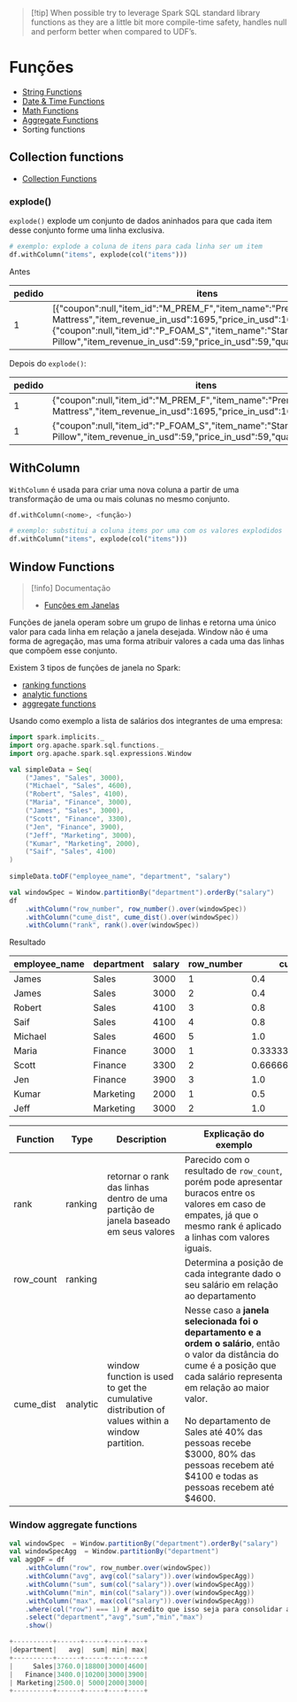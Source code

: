 
> [!tip] When possible try to leverage Spark SQL standard library functions as they are a little bit more compile-time safety, handles null and perform better when compared to UDF’s.

# Funções

- [String Functions](https://sparkbyexamples.com/spark/spark-sql-functions/#string)
- [Date & Time Functions](https://sparkbyexamples.com/spark/spark-sql-functions/#date-time)
- [Math Functions](https://sparkbyexamples.com/spark/spark-sql-functions/#math)
- [Aggregate Functions](https://sparkbyexamples.com/spark/spark-sql-functions/#aggregate)
- Sorting functions

## Collection functions
- [Collection Functions](https://sparkbyexamples.com/spark/spark-sql-functions/#collection)

### explode()

`explode()` explode um conjunto de dados aninhados para que cada item desse conjunto forme uma linha exclusiva.

```python
# exemplo: explode a coluna de itens para cada linha ser um item
df.withColumn("items", explode(col("items")))
```

Antes

| pedido | itens                                                                                                                                                                                                                                                                  |
| ------ | ---------------------------------------------------------------------------------------------------------------------------------------------------------------------------------------------------------------------------------------------------------------------- |
| 1      | [{"coupon":null,"item_id":"M_PREM_F","item_name":"Premium Full Mattress","item_revenue_in_usd":1695,"price_in_usd":1695,"quantity":1},{"coupon":null,"item_id":"P_FOAM_S","item_name":"Standard Foam Pillow","item_revenue_in_usd":59,"price_in_usd":59,"quantity":1}] |
Depois do `explode()`:

| pedido | itens                                                                                                                                |
| ------ | ------------------------------------------------------------------------------------------------------------------------------------ |
| 1      | {"coupon":null,"item_id":"M_PREM_F","item_name":"Premium Full Mattress","item_revenue_in_usd":1695,"price_in_usd":1695,"quantity":1} |
| 1      | {"coupon":null,"item_id":"P_FOAM_S","item_name":"Standard Foam Pillow","item_revenue_in_usd":59,"price_in_usd":59,"quantity":1}      |


## WithColumn

`WithColumn` é usada para criar uma nova coluna a partir de uma transformação de uma ou mais colunas no mesmo conjunto.

```python
df.withColumn(<nome>, <função>)

# exemplo: substitui a coluna items por uma com os valores explodidos
df.withColumn("items", explode(col("items")))
```

## Window Functions

> [!info] Documentação
> - [Funções em Janelas](https://sparkbyexamples.com/spark/spark-sql-functions/#window)

Funções de janela operam sobre um grupo de linhas e retorna uma único valor para cada linha em relação a janela desejada. Window não é uma forma de agregação, mas uma forma atribuir valores a cada uma das linhas que compõem esse conjunto.

Existem 3 tipos de funções de janela no Spark:
- [ranking functions](https://sparkbyexamples.com/spark/spark-sql-window-functions/#ranking-functions)
- [analytic functions](https://sparkbyexamples.com/spark/spark-sql-window-functions/#analytic-functions)
- [aggregate functions](https://sparkbyexamples.com/spark/spark-sql-window-functions/#aggregate-functions)

Usando como exemplo a lista de salários dos integrantes de uma empresa:

```scala
import spark.implicits._
import org.apache.spark.sql.functions._
import org.apache.spark.sql.expressions.Window

val simpleData = Seq(
	("James", "Sales", 3000),
	("Michael", "Sales", 4600),
	("Robert", "Sales", 4100),
	("Maria", "Finance", 3000),
	("James", "Sales", 3000),
	("Scott", "Finance", 3300),
	("Jen", "Finance", 3900),
	("Jeff", "Marketing", 3000),
	("Kumar", "Marketing", 2000),
	("Saif", "Sales", 4100)
)
  
simpleData.toDF("employee_name", "department", "salary")

val windowSpec = Window.partitionBy("department").orderBy("salary")
df
	.withColumn("row_number", row_number().over(windowSpec))
	.withColumn("cume_dist", cume_dist().over(windowSpec))
	.withColumn("rank", rank().over(windowSpec))
```

Resultado

| employee_name | department | salary | row_number | cume_dist          | rank |
| ------------- | ---------- | ------ | ---------- | ------------------ | ---- |
| James         | Sales      | 3000   | 1          | 0.4                | 1    |
| James         | Sales      | 3000   | 2          | 0.4                | 1    |
| Robert        | Sales      | 4100   | 3          | 0.8                | 3    |
| Saif          | Sales      | 4100   | 4          | 0.8                | 4    |
| Michael       | Sales      | 4600   | 5          | 1.0                | 5    |
| Maria         | Finance    | 3000   | 1          | 0.3333333333333333 | 1    |
| Scott         | Finance    | 3300   | 2          | 0.6666666666666666 | 2    |
| Jen           | Finance    | 3900   | 3          | 1.0                | 3    |
| Kumar         | Marketing  | 2000   | 1          | 0.5                | 1    |
| Jeff          | Marketing  | 3000   | 2          | 1.0                | 2    |

| Function  | Type     | Description                                                                                     | Explicação do exemplo                                                                                                                                                                                                                                                                                                       |
| --------- | -------- | ----------------------------------------------------------------------------------------------- | --------------------------------------------------------------------------------------------------------------------------------------------------------------------------------------------------------------------------------------------------------------------------------------------------------------------------- |
| rank      | ranking  | retornar o rank das linhas dentro de uma partição de janela baseado em seus valores             | Parecido com o resultado de `row_count`, porém pode apresentar buracos entre os valores em caso de empates, já que o mesmo rank é aplicado a linhas com valores iguais.                                                                                                                                                     |
| row_count | ranking  |                                                                                                 | Determina a posição de cada integrante dado o seu salário em relação ao departamento                                                                                                                                                                                                                                        |
| cume_dist | analytic | window function is used to get the cumulative distribution of values within a window partition. | Nesse caso a **janela selecionada foi o departamento e a ordem o salário**, então o valor da distância do cume é a posição que cada salário representa em relação ao maior valor.<br><br>No departamento de Sales até 40% das pessoas recebe $3000, 80% das pessoas recebem até $4100 e todas as pessoas recebem até $4600. |

### Window aggregate functions

```scala
val windowSpec  = Window.partitionBy("department").orderBy("salary")
val windowSpecAgg  = Window.partitionBy("department")
val aggDF = df
	.withColumn("row", row_number.over(windowSpec))
    .withColumn("avg", avg(col("salary")).over(windowSpecAgg))
    .withColumn("sum", sum(col("salary")).over(windowSpecAgg))
    .withColumn("min", min(col("salary")).over(windowSpecAgg))
    .withColumn("max", max(col("salary")).over(windowSpecAgg))
    .where(col("row") === 1) # acredito que isso seja para consolidar apenas a primeira linha e evitar duplicatas
    .select("department","avg","sum","min","max")
    .show()

+----------+------+-----+----+----+
|department|   avg|  sum| min| max|
+----------+------+-----+----+----+
|     Sales|3760.0|18800|3000|4600|
|   Finance|3400.0|10200|3000|3900|
| Marketing|2500.0| 5000|2000|3000|
+----------+------+-----+----+----+

```